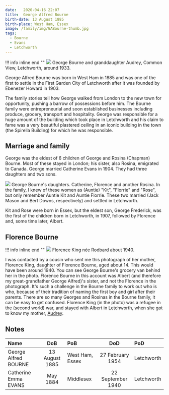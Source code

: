 ```yaml
---
date:   2020-04-16 22:07
title:  George Alfred Bourne
birth-date: 13 August 1885
birth-place: West Ham, Essex
image: /family/img/GABourne-thumb.jpg
tags:
  - Bourne
  - Evans
  - Letchworth
---
```


!!! info inline end ""
    ![](/family/img/Audrey-Grandfather.jpg)
    George Bourne and granddaughter Audrey, Common View, Letchworth, around 1933.

George Alfred Bourne was born in West Ham in 1885 and was one of the first to settle in the First Garden City of Letchworth after it was founded by Ebenezer Howard in 1903. 

The family stories tell how George walked from London to the new town for opportunity, pushing a barrow of possessions before him. The Bourne family were entrepreneurial and soon established businesses including produce, grocery, transport and hospitality. George was responsible for a huge amount of the building which took place in Letchworth and his claim to fame was a very beautiful plastered ceiling in an iconic building in the town (the Spirella Building) for which  he was responsible.

## Marriage and family
George was the eldest of 6 children of George and Rosina (Chapman) Bourne. Most of these stayed in London; his sister, also Rosina, emigrated to Canada. George married Catherine Evans in 1904. They had three daughters and two sons.

![](/family/img/George-Bourne-daughters.jpg)
George Bourne's daughters. Catherine, Florence and another Rosina. In the family, I knew of these women as (Auntie) "Kit", "Florrie" and "Rose", but only remember Auntie Kit and Auntie Florrie. These two married (Jack Mason and Bert Downs, respectively) and settled in Letchworth.

Kit and Rose were born in Essex, but the eldest son, George Frederick, was the first of the children born in Letchworth, in 1907, followed by Florence and, some time later, Albert.

## Florence Bourne

!!! info inline end ""
    ![](/family/img/Florence-King.jpg)
    Florence King née Rodbard about 1940.

I was contacted by a cousin who sent me this photograph of her mother, Florence King, daughter of Florence Bourne, aged about 14. This would have been around 1940. You can see George Bourne's grocery van behind her in the photo. Florence Bourne in this account was Albert (and therefore my great-grandfather George Alfred)'s sister, and not the Florence in the photograph. It's such a challenge in the Bourne family to work out who is who, because of their tradition of naming the first boy and girl after their parents. There are so many Georges and Rosinas in the Bourne family, it can be easy to get confused. Florence King (in the photo) was a refugee in the (second world) war, and stayed with Albert in Letchworth, when she got to know my mother, [Audrey](/family/People/2020-03-29-Audrey-Bourne/).

## Notes

Name|DoB|PoB|DoD|PoD
:---|:-:|:--|:-:|:--
George Alfred BOURNE|13 August 1885|West Ham, Essex|27 February 1954|Letchworth
Catherine Emma EVANS|May 1884|Middlesex|22 September 1940|Letchworth